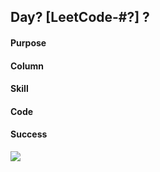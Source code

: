## Day? [LeetCode-#?] ?

#### Purpose
> 

#### Column
> 

#### Skill
> 

#### Code


#### Success
![](PNG/)